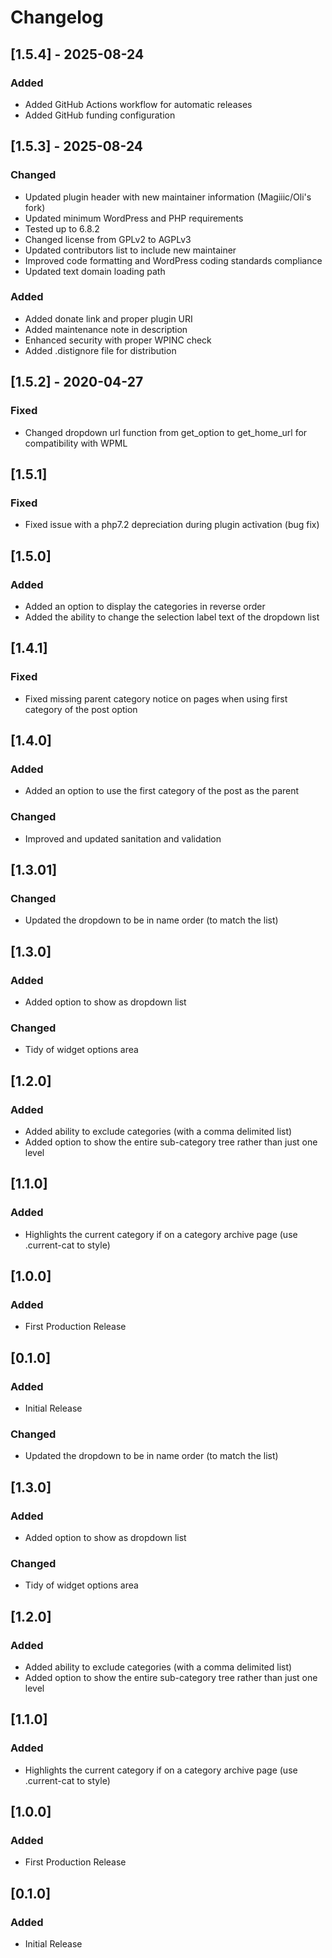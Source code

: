 # Changelog

## [1.5.4] - 2025-08-24

### Added
- Added GitHub Actions workflow for automatic releases
- Added GitHub funding configuration

## [1.5.3] - 2025-08-24

### Changed
- Updated plugin header with new maintainer information (Magiiic/Oli's fork)
- Updated minimum WordPress and PHP requirements
- Tested up to 6.8.2
- Changed license from GPLv2 to AGPLv3
- Updated contributors list to include new maintainer
- Improved code formatting and WordPress coding standards compliance
- Updated text domain loading path

### Added
- Added donate link and proper plugin URI
- Added maintenance note in description
- Enhanced security with proper WPINC check
- Added .distignore file for distribution

## [1.5.2] - 2020-04-27

### Fixed
- Changed dropdown url function from get_option to get_home_url for compatibility with WPML

## [1.5.1]

### Fixed
- Fixed issue with a php7.2 depreciation during plugin activation (bug fix)

## [1.5.0]

### Added
- Added an option to display the categories in reverse order
- Added the ability to change the selection label text of the dropdown list

## [1.4.1]

### Fixed
- Fixed missing parent category notice on pages when using first category of the post option

## [1.4.0]

### Added
- Added an option to use the first category of the post as the parent

### Changed
- Improved and updated sanitation and validation

## [1.3.01]

### Changed
- Updated the dropdown to be in name order (to match the list)

## [1.3.0]

### Added
- Added option to show as dropdown list

### Changed
- Tidy of widget options area

## [1.2.0]

### Added
- Added ability to exclude categories (with a comma delimited list)
- Added option to show the entire sub-category tree rather than just one level

## [1.1.0]

### Added
- Highlights the current category if on a category archive page (use .current-cat to style)

## [1.0.0]

### Added
- First Production Release

## [0.1.0]

### Added
- Initial Release

### Changed
- Updated the dropdown to be in name order (to match the list)

## [1.3.0]

### Added
- Added option to show as dropdown list

### Changed
- Tidy of widget options area

## [1.2.0]

### Added
- Added ability to exclude categories (with a comma delimited list)
- Added option to show the entire sub-category tree rather than just one level

## [1.1.0]

### Added
- Highlights the current category if on a category archive page (use .current-cat to style)

## [1.0.0]

### Added
- First Production Release

## [0.1.0]

### Added
- Initial Release
